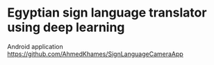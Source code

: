 # Egyptian sign language translator using deep learning 


Android application https://github.com/AhmedKhames/SignLanguageCameraApp

